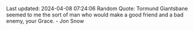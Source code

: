 Last updated: 2024-04-08 07:24:06
Random Quote: Tormund Giantsbane seemed to me the sort of man who would make a good friend and a bad enemy, your Grace.  -  Jon Snow